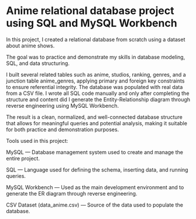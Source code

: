 # Anime relational database project using SQL and MySQL Workbench

In this project, I created a relational database from scratch using a dataset about anime shows.

The goal was to practice and demonstrate my skills in database modeling, SQL, and data structuring. 

I built several related tables such as anime, studios, ranking, genres, and a junction table anime_genres, applying primary and foreign key constraints to ensure referential integrity. The database was populated with real data from a CSV file. I wrote all SQL code manually and only after completing the structure and content did I generate the Entity-Relationship diagram through reverse engineering using MySQL Workbench. 

The result is a clean, normalized, and well-connected database structure that allows for meaningful queries and potential analysis, making it suitable for both practice and demonstration purposes.


Tools used in this project:

MySQL — Database management system used to create and manage the entire project.

SQL — Language used for defining the schema, inserting data, and running queries.

MySQL Workbench — Used as the main development environment and to generate the ER diagram through reverse engineering.

CSV Dataset (data_anime.csv) — Source of the data used to populate the database.
